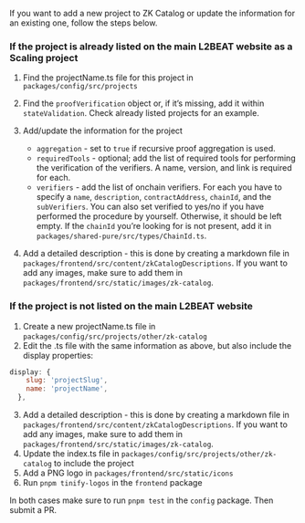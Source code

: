 If you want to add a new project to ZK Catalog or update the information for an existing one, follow the steps below.

### If the project is already listed on the main L2BEAT website as a Scaling project

1. Find the projectName.ts file for this project in `packages/config/src/projects`
2. Find the `proofVerification` object or, if it’s missing, add it within `stateValidation`. Check already listed projects for an example.
3. Add/update the information for the project

   - `aggregation` - set to `true` if recursive proof aggregation is used.
   - `requiredTools` - optional; add the list of required tools for performing the verification of the verifiers. A name, version, and link is required for each.
   - `verifiers` - add the list of onchain verifiers. For each you have to specify a `name`, `description`, `contractAddress`, `chainId`, and the `subVerifiers`. You can also set verified to yes/no if you have performed the procedure by yourself. Otherwise, it should be left empty.
     If the `chainId` you’re looking for is not present, add it in `packages/shared-pure/src/types/ChainId.ts`.

4. Add a detailed description - this is done by creating a markdown file in `packages/frontend/src/content/zkCatalogDescriptions`. If you want to add any images, make sure to add them in `packages/frontend/src/static/images/zk-catalog`.

### If the project is not listed on the main L2BEAT website

1. Create a new projectName.ts file in `packages/config/src/projects/other/zk-catalog`
2. Edit the .ts file with the same information as above, but also include the display properties:

```jsx
display: {
    slug: 'projectSlug',
    name: 'projectName',
  },
```

3. Add a detailed description - this is done by creating a markdown file in `packages/frontend/src/content/zkCatalogDescriptions`. If you want to add any images, make sure to add them in `packages/frontend/src/static/images/zk-catalog`.
4. Update the index.ts file in `packages/config/src/projects/other/zk-catalog` to include the project
5. Add a PNG logo in `packages/frontend/src/static/icons`
6. Run `pnpm tinify-logos` in the `frontend` package

In both cases make sure to run `pnpm test` in the `config` package.
Then submit a PR.
